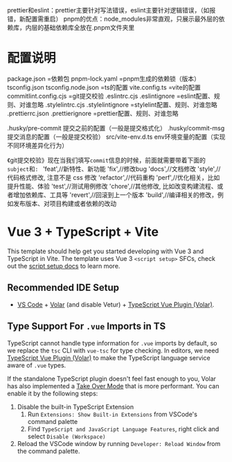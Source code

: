 prettier和eslint：prettier主要针对写法错误，eslint主要针对逻辑错误，（如报错，新配置需重启）
pnpm的优点：node_modules非常直观，只展示最外层的依赖库，内层的基础依赖库全放在.pnpm文件夹里

# 配置说明

package.json =依赖包
pnpm-lock.yaml =pnpm生成的依赖锁（版本）
tsconfig.json tsconfig.node.json =ts的配置
vite.config.ts =vite的配置
commitlint.config.cjs =git提交校验
.eslintrc.cjs .eslintignore =eslint配置、规则、对谁忽略
.stylelintrc.cjs .stylelintignore =stylelint配置、规则、对谁忽略
.prettierrc.json .prettierignore =prettier配置、规则、对谁忽略

.husky/pre-commit 提交之前的配置（一般是提交格式化）
.husky/commit-msg 提交消息的配置（一般是提交校验）
src/vite-env.d.ts env环境变量的配置（实现不同环境差异化行为）

《git提交校验》现在当我们填写`commit`信息的时候，前面就需要带着下面的`subject`和`: `
'feat',//新特性、新功能
'fix',//修改bug
'docs',//文档修改
'style',//代码格式修改, 注意不是 css 修改
'refactor',//代码重构
'perf',//优化相关，比如提升性能、体验
'test',//测试用例修改
'chore',//其他修改, 比如改变构建流程、或者增加依赖库、工具等
'revert',//回滚到上一个版本
'build',//编译相关的修改，例如发布版本、对项目构建或者依赖的改动

# Vue 3 + TypeScript + Vite

This template should help get you started developing with Vue 3 and TypeScript in Vite. The template uses Vue 3 `<script setup>` SFCs, check out the [script setup docs](https://v3.vuejs.org/api/sfc-script-setup.html#sfc-script-setup) to learn more.

## Recommended IDE Setup

- [VS Code](https://code.visualstudio.com/) + [Volar](https://marketplace.visualstudio.com/items?itemName=Vue.volar) (and disable Vetur) + [TypeScript Vue Plugin (Volar)](https://marketplace.visualstudio.com/items?itemName=Vue.vscode-typescript-vue-plugin).

## Type Support For `.vue` Imports in TS

TypeScript cannot handle type information for `.vue` imports by default, so we replace the `tsc` CLI with `vue-tsc` for type checking. In editors, we need [TypeScript Vue Plugin (Volar)](https://marketplace.visualstudio.com/items?itemName=Vue.vscode-typescript-vue-plugin) to make the TypeScript language service aware of `.vue` types.

If the standalone TypeScript plugin doesn't feel fast enough to you, Volar has also implemented a [Take Over Mode](https://github.com/johnsoncodehk/volar/discussions/471#discussioncomment-1361669) that is more performant. You can enable it by the following steps:

1. Disable the built-in TypeScript Extension
   1. Run `Extensions: Show Built-in Extensions` from VSCode's command palette
   2. Find `TypeScript and JavaScript Language Features`, right click and select `Disable (Workspace)`
2. Reload the VSCode window by running `Developer: Reload Window` from the command palette.

